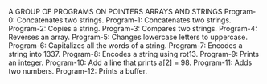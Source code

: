 A GROUP OF PROGRAMS ON POINTERS ARRAYS AND STRINGS
Program-0: Concatenates two strings.
Program-1: Concatenates two strings.
Program-2: Copies a string.
Program-3: Compares two strings.
Program-4: Reverses an array.
Program-5: Changes lowercase letters to uppercase.
Program-6: Capitalizes all the words of a string.
Program-7: Encodes a string into 1337.
Program-8: Encodes a string using rot13.
Program-9: Prints an integer.
Program-10: Add a line that prints a[2] = 98.
Program-11: Adds two numbers.
Program-12: Prints a buffer.
